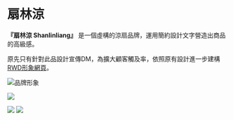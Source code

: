 # 扇林涼

**『扇林涼 Shanlinliang』** 是一個虛構的涼扇品牌，運用簡約設計文字營造出商品的高級感。

原先只有針對此品設計宣傳DM，為擴大顧客觸及率，依照原有設計進一步建構[RWD形象網頁](./shanlinliang)。

![品牌形象](img/shanlinliang/sll1.png)

![](img/shanlinliang/cover.png)

![](img/shanlinliang/sll4.png)
![](img/shanlinliang/sll5.png)
